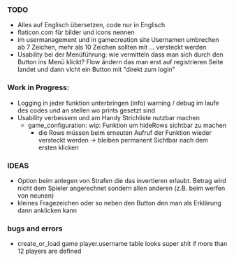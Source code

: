 ### TODO

- Alles auf Englisch übersetzen, code nur in Englisch
- flaticon.com für bilder und icons nennen
- im usermanagement und in gamecreation site Usernamen umbrechen ab 7 Zeichen, mehr als 10 Zeichen sollten mit ... versteckt werden
- Usability bei der Menüführung: wie vermitteln dass man sich durch den Button ins Menü klickt? Flow ändern das man erst auf registrieren Seite landet und dann vlcht ein Button mit "direkt zum login"

### Work in Progress:

- Logging in jeder funktion unterbringen (info) warning / debug im laufe des codes und an stellen wo prints gesetzt sind
- Usability verbessern und am Handy Strichliste nutzbar machen
  - game_configuration: wip: Funktion um hideRows sichtbar zu machen
    - die Rows müssen beim erneuten Aufruf der Funktion wieder versteckt werden -> bleiben permanent Sichtbar nach dem ersten klicken

### IDEAS

- Option beim anlegen von Strafen die das invertieren erlaubt. Betrag wird nicht dem Spieler angerechnet sondern allen anderen (z.B. beim werfen von neunen)
- kleines Fragezeichen oder so neben den Button den man als Erklärung dann anklicken kann

### bugs and errors

- create_or_load game player.username table looks super shit if more than 12 players are defined
